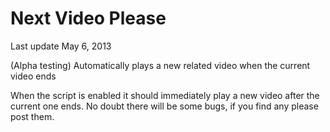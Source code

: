 Next Video Please
=================
Last update May 6, 2013

(Alpha testing) Automatically plays a new related video when the current video ends

When the script is enabled it should immediately play a new video after the current one ends. No doubt there will be some bugs, if you find any please post them.